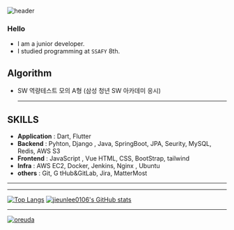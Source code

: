 ![header](https://capsule-render.vercel.app/api?type=rounded&color=gradient&height=100&section=header&text=JiEun&fontSize=70&animation=scaleIn)

### Hello

- I am a junior developer.
- I studied programming at `SSAFY` 8th.

## Algorithm 
- SW 역량테스트 모의 A형 (삼성 청년 SW 아카데미 응시)

  ---

## SKILLS

- **Application** : Dart, Flutter
- **Backend** : Pyhton, Django , Java, SpringBoot, JPA, Seurity, MySQL, Redis, AWS S3
- **Frontend** : JavaScript , Vue HTML, CSS, BootStrap, tailwind
- **Infra** : AWS EC2, Docker, Jenkins, Nginx , Ubuntu
- **others** : Git, G tHub&GitLab, Jira, MatterMost

---

***

[![Top Langs](https://github-readme-stats.vercel.app/api/top-langs/?username=jieunlee0106&layout=compact)](https://github.com/jieunlee0106/github-readme-stats)
[![jieunlee0106's GitHub stats](https://github-readme-stats.vercel.app/api?username=jieunlee0106)](https://github.com/jieunlee0106/github-readme-stats) 
      
***


  <div key="6">
    <a href = "https://oreuda.kr/">
      <img
        src=https://oreuda.kr/api/v1/plant/card?nickname=jieunlee0106
        alt="oreuda"
      />
    </a>
  </div>
  

